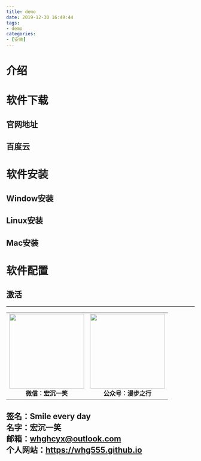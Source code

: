 ```yaml
---
title: demo
date: 2019-12-30 16:49:44
tags: 
- demo
categories:
- [安装]
---
```

# 介绍 #

# 软件下载 #
## 官网地址 ##

## 百度云 ##

# 软件安装 #
## Window安装 ##

## Linux安装 ##

## Mac安装 ##

# 软件配置 #

## 激活 ##



---
<center>
<table>
    <tr>
        <td >
            <center>
                <img src="https://i.loli.net/2020/01/08/CJz85Sbal6M7EOV.png" width="200"/>
            </center>
            <center style="font-weight:900">
                微信：宏沉一笑
            </center>
        </td>
        <td >
            <center>
                <img src="https://i.loli.net/2020/01/08/veq2DSphHME9KPV.jpg" width="200"/>
            </center>
            <center style="font-weight:900">
                公众号：漫步之行
            </center>
        </td>
    </tr>
</table>
</center>


**签名：Smile every day**    
**名字：宏沉一笑**   
**邮箱：whghcyx@outlook.com**  
**个人网站：https://whg555.github.io**  
---
